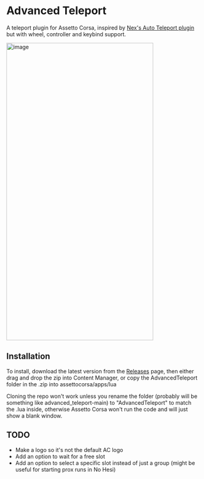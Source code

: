 # Advanced Teleport

A teleport plugin for Assetto Corsa, inspired by [Nex's Auto Teleport plugin](https://github.com/NexxonOfficial/ac-auto-teleport) but with wheel, controller and keybind support.

<img width="382" height="775" alt="image" src="https://github.com/user-attachments/assets/6aa26c63-fa10-4872-bc67-cebd7698891e" />

## Installation

To install, download the latest version from the [Releases](https://github.com/regen45t/advanced_teleport/releases) page, then either drag and drop the zip into Content Manager, or copy the AdvancedTeleport folder in the .zip into assettocorsa/apps/lua

Cloning the repo won't work unless you rename the folder (probably will be something like advanced_teleport-main) to "AdvancedTeleport" to match the .lua inside, otherwise Assetto Corsa won't run the code and will just show a blank window.

## TODO

- Make a logo so it's not the default AC logo
- Add an option to wait for a free slot
- Add an option to select a specific slot instead of just a group (might be useful for starting prox runs in No Hesi)
